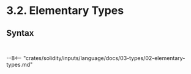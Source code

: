 <!-- This file is generated automatically by infrastructure scripts. Please don't edit by hand. -->

# 3.2. Elementary Types

## Syntax

```{ .ebnf #ElementaryType }

```

<pre ebnf-snippet="ElementaryType" style="display: none;"><a href="#ElementaryType"><span class="k">ElementaryType</span></a><span class="o"> = </span><span class="cm">(* variant: *)</span><span class="o"> </span><a href="../../01-file-structure/08-keywords#BoolKeyword"><span class="k">BOOL_KEYWORD</span></a><br /><span class="o">               | </span><span class="cm">(* variant: *)</span><span class="o"> </span><a href="../../01-file-structure/08-keywords#ByteKeyword"><span class="k">BYTE_KEYWORD</span></a><span class="o"> </span><span class="cm">(* Deprecated in 0.8.0 *)</span><br /><span class="o">               | </span><span class="cm">(* variant: *)</span><span class="o"> </span><a href="../../01-file-structure/08-keywords#StringKeyword"><span class="k">STRING_KEYWORD</span></a><br /><span class="o">               | </span><span class="cm">(* variant: *)</span><span class="o"> </span><a href="#AddressType"><span class="k">AddressType</span></a><br /><span class="o">               | </span><span class="cm">(* variant: *)</span><span class="o"> </span><a href="../../01-file-structure/08-keywords#BytesKeyword"><span class="k">BYTES_KEYWORD</span></a><br /><span class="o">               | </span><span class="cm">(* variant: *)</span><span class="o"> </span><a href="../../01-file-structure/08-keywords#IntKeyword"><span class="k">INT_KEYWORD</span></a><br /><span class="o">               | </span><span class="cm">(* variant: *)</span><span class="o"> </span><a href="../../01-file-structure/08-keywords#UintKeyword"><span class="k">UINT_KEYWORD</span></a><br /><span class="o">               | </span><span class="cm">(* variant: *)</span><span class="o"> </span><a href="../../01-file-structure/08-keywords#FixedKeyword"><span class="k">FIXED_KEYWORD</span></a><br /><span class="o">               | </span><span class="cm">(* variant: *)</span><span class="o"> </span><a href="../../01-file-structure/08-keywords#UfixedKeyword"><span class="k">UFIXED_KEYWORD</span></a><span class="o">;</span></pre>

```{ .ebnf #AddressType }

```

<pre ebnf-snippet="AddressType" style="display: none;"><a href="#AddressType"><span class="k">AddressType</span></a><span class="o"> = </span><span class="cm">(* address_keyword: *)</span><span class="o"> </span><a href="../../01-file-structure/08-keywords#AddressKeyword"><span class="k">ADDRESS_KEYWORD</span></a><br /><span class="o">              </span><span class="cm">(* payable_keyword: *)</span><span class="o"> </span><a href="../../01-file-structure/08-keywords#PayableKeyword"><span class="k">PAYABLE_KEYWORD</span></a><span class="o">?</span><span class="o">;</span><span class="o"> </span><span class="cm">(* Introduced in 0.5.0 *)</span></pre>

--8<-- "crates/solidity/inputs/language/docs/03-types/02-elementary-types.md"
